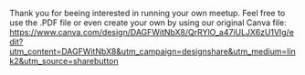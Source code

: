 Thank you for beeing interested in running your own meetup.
Feel free to use the .PDF file or even create your own by using our original Canva file: https://www.canva.com/design/DAGFWitNbX8/QrRYlO_a47iULJX6zU1Vlg/edit?utm_content=DAGFWitNbX8&utm_campaign=designshare&utm_medium=link2&utm_source=sharebutton
